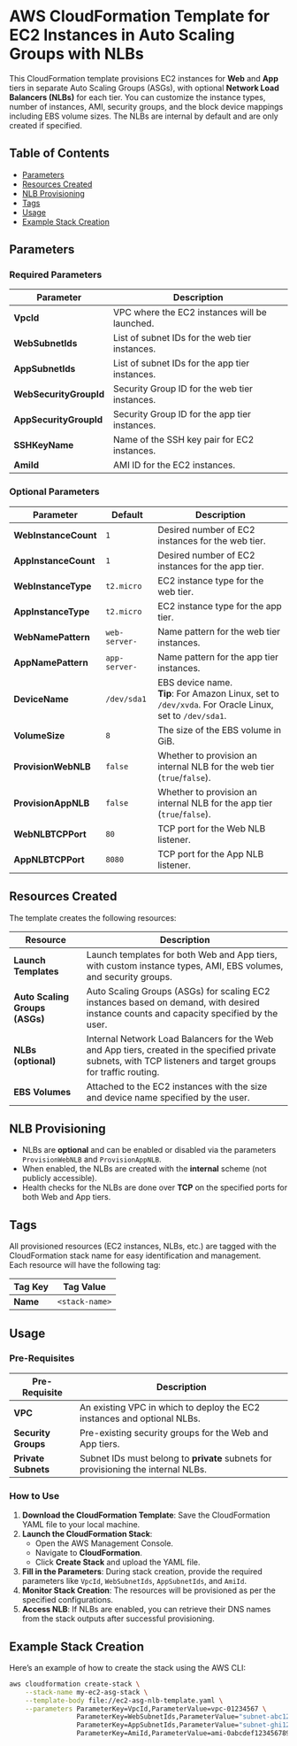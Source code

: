 # AWS CloudFormation Template for EC2 Instances in Auto Scaling Groups with NLBs

This CloudFormation template provisions EC2 instances for **Web** and **App** tiers in separate Auto Scaling Groups (ASGs), with optional **Network Load Balancers (NLBs)** for each tier. You can customize the instance types, number of instances, AMI, security groups, and the block device mappings including EBS volume sizes. The NLBs are internal by default and are only created if specified.

## Table of Contents

- [Parameters](#parameters)
- [Resources Created](#resources-created)
- [NLB Provisioning](#nlb-provisioning)
- [Tags](#tags)
- [Usage](#usage)
- [Example Stack Creation](#example-stack-creation)

## Parameters

### Required Parameters

| Parameter               | Description                                         |
|-------------------------|-----------------------------------------------------|
| **VpcId**                | VPC where the EC2 instances will be launched.       |
| **WebSubnetIds**         | List of subnet IDs for the web tier instances.      |
| **AppSubnetIds**         | List of subnet IDs for the app tier instances.      |
| **WebSecurityGroupId**   | Security Group ID for the web tier instances.       |
| **AppSecurityGroupId**   | Security Group ID for the app tier instances.       |
| **SSHKeyName**           | Name of the SSH key pair for EC2 instances.         |
| **AmiId**                | AMI ID for the EC2 instances.                      |

### Optional Parameters

| Parameter               | Default         | Description                                                                                               |
|-------------------------|-----------------|-----------------------------------------------------------------------------------------------------------|
| **WebInstanceCount**     | `1`             | Desired number of EC2 instances for the web tier.                                                          |
| **AppInstanceCount**     | `1`             | Desired number of EC2 instances for the app tier.                                                          |
| **WebInstanceType**      | `t2.micro`      | EC2 instance type for the web tier.                                                                        |
| **AppInstanceType**      | `t2.micro`      | EC2 instance type for the app tier.                                                                        |
| **WebNamePattern**       | `web-server-`   | Name pattern for the web tier instances.                                                                   |
| **AppNamePattern**       | `app-server-`   | Name pattern for the app tier instances.                                                                   |
| **DeviceName**           | `/dev/sda1`     | EBS device name. <br>**Tip**: For Amazon Linux, set to `/dev/xvda`. For Oracle Linux, set to `/dev/sda1`.  |
| **VolumeSize**           | `8`             | The size of the EBS volume in GiB.                                                                         |
| **ProvisionWebNLB**      | `false`         | Whether to provision an internal NLB for the web tier (`true`/`false`).                                    |
| **ProvisionAppNLB**      | `false`         | Whether to provision an internal NLB for the app tier (`true`/`false`).                                    |
| **WebNLBTCPPort**        | `80`            | TCP port for the Web NLB listener.                                                                         |
| **AppNLBTCPPort**        | `8080`          | TCP port for the App NLB listener.                                                                         |

## Resources Created

The template creates the following resources:

| Resource                    | Description                                                                                                                                                       |
|-----------------------------|-------------------------------------------------------------------------------------------------------------------------------------------------------------------|
| **Launch Templates**         | Launch templates for both Web and App tiers, with custom instance types, AMI, EBS volumes, and security groups.                                                   |
| **Auto Scaling Groups (ASGs)**| Auto Scaling Groups (ASGs) for scaling EC2 instances based on demand, with desired instance counts and capacity specified by the user.                            |
| **NLBs (optional)**          | Internal Network Load Balancers for the Web and App tiers, created in the specified private subnets, with TCP listeners and target groups for traffic routing.    |
| **EBS Volumes**              | Attached to the EC2 instances with the size and device name specified by the user.                                                                                 |

## NLB Provisioning

- NLBs are **optional** and can be enabled or disabled via the parameters `ProvisionWebNLB` and `ProvisionAppNLB`.
- When enabled, the NLBs are created with the **internal** scheme (not publicly accessible).
- Health checks for the NLBs are done over **TCP** on the specified ports for both Web and App tiers.

## Tags

All provisioned resources (EC2 instances, NLBs, etc.) are tagged with the CloudFormation stack name for easy identification and management.  
Each resource will have the following tag:

| Tag Key     | Tag Value                    |
|-------------|------------------------------|
| **Name**    | `<stack-name>`                |

## Usage

### Pre-Requisites

| Pre-Requisite                | Description                                                                                   |
|------------------------------|-----------------------------------------------------------------------------------------------|
| **VPC**                      | An existing VPC in which to deploy the EC2 instances and optional NLBs.                       |
| **Security Groups**           | Pre-existing security groups for the Web and App tiers.                                       |
| **Private Subnets**           | Subnet IDs must belong to **private** subnets for provisioning the internal NLBs.             |

### How to Use

1. **Download the CloudFormation Template**: Save the CloudFormation YAML file to your local machine.
2. **Launch the CloudFormation Stack**:
   - Open the AWS Management Console.
   - Navigate to **CloudFormation**.
   - Click **Create Stack** and upload the YAML file.
3. **Fill in the Parameters**: During stack creation, provide the required parameters like `VpcId`, `WebSubnetIds`, `AppSubnetIds`, and `AmiId`.
4. **Monitor Stack Creation**: The resources will be provisioned as per the specified configurations.
5. **Access NLB**: If NLBs are enabled, you can retrieve their DNS names from the stack outputs after successful provisioning.

## Example Stack Creation

Here’s an example of how to create the stack using the AWS CLI:

```bash
aws cloudformation create-stack \
    --stack-name my-ec2-asg-stack \
    --template-body file://ec2-asg-nlb-template.yaml \
    --parameters ParameterKey=VpcId,ParameterValue=vpc-01234567 \
                 ParameterKey=WebSubnetIds,ParameterValue="subnet-abc12345,subnet-def67890" \
                 ParameterKey=AppSubnetIds,ParameterValue="subnet-ghi12345,subnet-jkl67890" \
                 ParameterKey=AmiId,ParameterValue=ami-0abcdef1234567890
